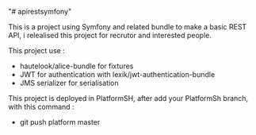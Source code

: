 "# apirestsymfony" 

This is a project using Symfony and related bundle to make a basic REST API, 
i relealised this project for recrutor and interested people.

This project use :
- hautelook/alice-bundle for fixtures
- JWT for authentication with lexik/jwt-authentication-bundle
- JMS serializer for serialisation


This project is deployed in PlatformSH, after add your PlatformSh branch, with this command :
- git push platform master